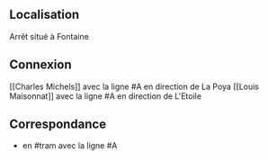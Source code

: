 ## Localisation
Arrêt situé à Fontaine

## Connexion
[[Charles Michels]] avec la ligne #A en direction de La Poya
[[Louis Maisonnat]] avec la ligne #A en direction de L'Etoile

## Correspondance 
- en #tram avec la ligne #A